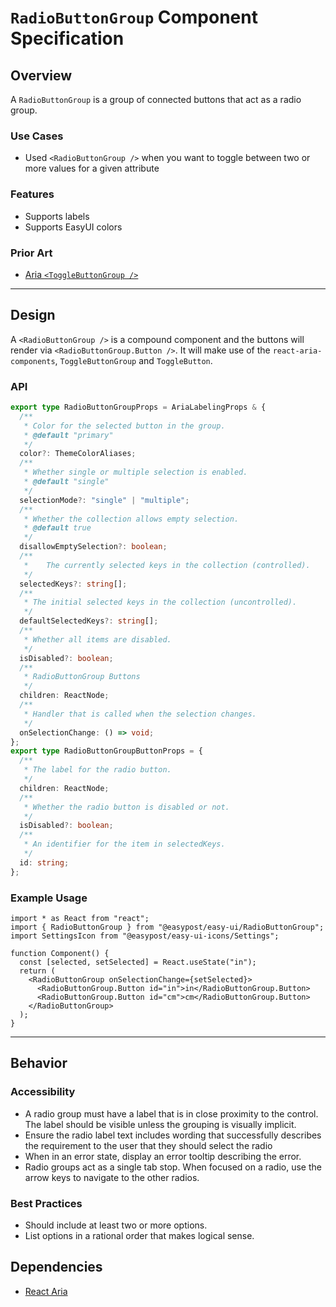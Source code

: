 # `RadioButtonGroup` Component Specification

## Overview

A `RadioButtonGroup` is a group of connected buttons that act as a radio group.

### Use Cases

- Used `<RadioButtonGroup />` when you want to toggle between two or more values for a given attribute

### Features

- Supports labels
- Supports EasyUI colors

### Prior Art

- [Aria `<ToggleButtonGroup />`](https://react-spectrum.adobe.com/react-aria/ToggleButtonGroup.html)

---

## Design

A `<RadioButtonGroup />` is a compound component and the buttons will render via `<RadioButtonGroup.Button />`. It will make use of the `react-aria-components`, `ToggleButtonGroup` and `ToggleButton`.

### API

```ts
export type RadioButtonGroupProps = AriaLabelingProps & {
  /**
   * Color for the selected button in the group.
   * @default "primary"
   */
  color?: ThemeColorAliases;
  /**
   * Whether single or multiple selection is enabled.
   * @default "single"
   */
  selectionMode?: "single" | "multiple";
  /**
   * Whether the collection allows empty selection.
   * @default true
   */
  disallowEmptySelection?: boolean;
  /**
   * 	The currently selected keys in the collection (controlled).
   */
  selectedKeys?: string[];
  /**
   * The initial selected keys in the collection (uncontrolled).
   */
  defaultSelectedKeys?: string[];
  /**
   * Whether all items are disabled.
   */
  isDisabled?: boolean;
  /**
   * RadioButtonGroup Buttons
   */
  children: ReactNode;
  /**
   * Handler that is called when the selection changes.
   */
  onSelectionChange: () => void;
};
export type RadioButtonGroupButtonProps = {
  /**
   * The label for the radio button.
   */
  children: ReactNode;
  /**
   * Whether the radio button is disabled or not.
   */
  isDisabled?: boolean;
  /**
   * An identifier for the item in selectedKeys.
   */
  id: string;
};
```

### Example Usage

```tsx
import * as React from "react";
import { RadioButtonGroup } from "@easypost/easy-ui/RadioButtonGroup";
import SettingsIcon from "@easypost/easy-ui-icons/Settings";

function Component() {
  const [selected, setSelected] = React.useState("in");
  return (
    <RadioButtonGroup onSelectionChange={setSelected}>
      <RadioButtonGroup.Button id="in">in</RadioButtonGroup.Button>
      <RadioButtonGroup.Button id="cm">cm</RadioButtonGroup.Button>
    </RadioButtonGroup>
  );
}
```

---

## Behavior

### Accessibility

- A radio group must have a label that is in close proximity to the control. The label should be visible unless the grouping is visually implicit.
- Ensure the radio label text includes wording that successfully describes the requirement to the user that they should select the radio
- When in an error state, display an error tooltip describing the error.
- Radio groups act as a single tab stop. When focused on a radio, use the arrow keys to navigate to the other radios.

### Best Practices

- Should include at least two or more options.
- List options in a rational order that makes logical sense.

## Dependencies

- [React Aria](https://react-spectrum.adobe.com/react-aria/)

